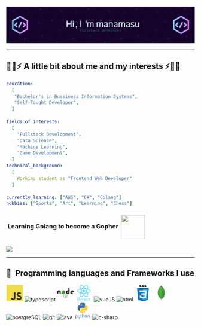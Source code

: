 ![Header](./manamasu-github-profile.png)

--- 

<h2> 👨‍💻⚡&nbsp;A little bit about me and my interests ⚡👨‍💻</h2>

```yaml
education:
  [
   "Bachelor's in Bussiness Information Systems",
   "Self-Taught Developer",
  ]

fields_of_interests:
  [
    "Fullstack Development",
    "Data Science",
    "Machine Learning",
    "Game Development",
  ]
technical_background:
  [
    Working student as "Frontend Web Developer"
  ]
  
currently_learning: ["AWS", "C#", "Golang"]
hobbies: ["Sports", "Art", "Learning", "Chess"]
```

<h3> &nbsp;Learning Golang to become a Gopher&nbsp;
  <img align="center" src="https://slackmojis.com/emojis/291-golang/download" width="64" height="64">
</h3>

<img src="https://github.com/MariaLetta/free-gophers-pack/blob/master/illustrations/png/1.png" width="512" align="center">

--- 

<h2> 🚀 &nbsp;Programming languages and Frameworks I use</h2>
<p align="left">
<img src="https://raw.githubusercontent.com/devicons/devicon/master/icons/javascript/javascript-original.svg" alt="javascript" width="45" height="45" />
<img src="https://cdn.jsdelivr.net/gh/devicons/devicon@latest/icons/typescript/typescript-original.svg" alt="typescript" width="45" height="45" /> 
<img src="https://raw.githubusercontent.com/devicons/devicon/master/icons/nodejs/nodejs-original-wordmark.svg" alt="nodejs" width="45" height="45" />
<img src="https://raw.githubusercontent.com/devicons/devicon/master/icons/react/react-original-wordmark.svg" alt="react" width="45" height="45" />
<img src="https://cdn.jsdelivr.net/gh/devicons/devicon/icons/vuejs/vuejs-original-wordmark.svg" alt="vueJS" width="45" height="45"/> 
<img src="https://cdn.jsdelivr.net/gh/devicons/devicon/icons/html5/html5-original.svg" alt="html" width="45" height="45"/>
<img src="https://raw.githubusercontent.com/devicons/devicon/master/icons/css3/css3-original-wordmark.svg" alt="css3" width="45" height="45" />
<img src="https://raw.githubusercontent.com/devicons/devicon/master/icons/mongodb/mongodb-original.svg" alt="mongoDB" width="45" height="45" />
<img src="https://cdn.jsdelivr.net/gh/devicons/devicon@latest/icons/postgresql/postgresql-original.svg" alt="postgreSQL" width="45" height="45" />
<img src="https://cdn.jsdelivr.net/gh/devicons/devicon/icons/git/git-original.svg" alt="git" width="45" height="45" />
<img src="https://cdn.jsdelivr.net/gh/devicons/devicon@latest/icons/java/java-original.svg" alt="java" width="45" height="45" />
<img src="https://raw.githubusercontent.com/devicons/devicon/master/icons/python/python-original-wordmark.svg" alt="python" width="45" height="45" />
<img src="https://cdn.jsdelivr.net/gh/devicons/devicon@latest/icons/csharp/csharp-original.svg" alt="c-sharp" width="45" height="45" />
</p>

<!--
**manamasu/manamasu** is a ✨ _special_ ✨ repository because its `README.md` (this file) appears on your GitHub profile.

Here are some ideas to get you started:

- 🔭 I’m currently working on ...
- 🌱 I’m currently learning ...
- 👯 I’m looking to collaborate on ...
- 🤔 I’m looking for help with ...
- 💬 Ask me about ...
- 📫 How to reach me: ...
- 😄 Pronouns: ...
- ⚡ Fun fact: ...
-->
